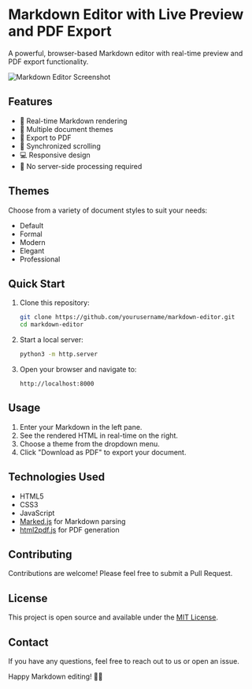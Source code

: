 # Markdown Editor with Live Preview and PDF Export

A powerful, browser-based Markdown editor with real-time preview and PDF export functionality.

![Markdown Editor Screenshot](https://via.placeholder.com/800x400.png?text=Markdown+Editor+Screenshot)

## Features

- 📝 Real-time Markdown rendering
- 🎨 Multiple document themes
- 📄 Export to PDF
- 🔄 Synchronized scrolling
- 💻 Responsive design
- 🚀 No server-side processing required

## Themes

Choose from a variety of document styles to suit your needs:

- Default
- Formal
- Modern
- Elegant
- Professional

## Quick Start

1. Clone this repository:
   ```bash
   git clone https://github.com/yourusername/markdown-editor.git
   cd markdown-editor
   ```

2. Start a local server:
   ```bash
   python3 -m http.server
   ```

3. Open your browser and navigate to:
   ```
   http://localhost:8000
   ```

## Usage

1. Enter your Markdown in the left pane.
2. See the rendered HTML in real-time on the right.
3. Choose a theme from the dropdown menu.
4. Click "Download as PDF" to export your document.

## Technologies Used

- HTML5
- CSS3
- JavaScript
- [Marked.js](https://marked.js.org/) for Markdown parsing
- [html2pdf.js](https://ekoopmans.github.io/html2pdf.js/) for PDF generation

## Contributing

Contributions are welcome! Please feel free to submit a Pull Request.

## License

This project is open source and available under the [MIT License](LICENSE).

## Contact

If you have any questions, feel free to reach out to us or open an issue.

Happy Markdown editing! 📝✨
